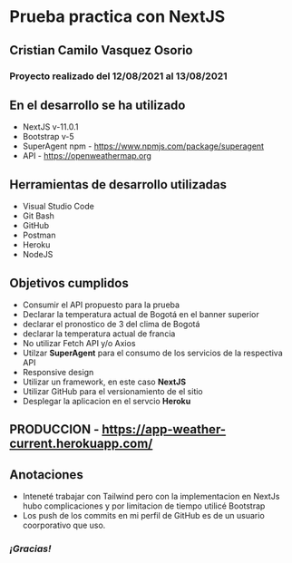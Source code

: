 # Prueba practica con NextJS
## Cristian Camilo Vasquez Osorio

### Proyecto realizado del 12/08/2021 al 13/08/2021

## En el desarrollo se ha utilizado
* NextJS v-11.0.1
* Bootstrap v-5
* SuperAgent npm - https://www.npmjs.com/package/superagent
* API - https://openweathermap.org

## Herramientas de desarrollo utilizadas
* Visual Studio Code
* Git Bash
* GitHub
* Postman
* Heroku
* NodeJS

## Objetivos cumplidos
* Consumir el API propuesto para la prueba
* Declarar la temperatura actual de Bogotá en el banner superior
* declarar el pronostico de 3 del clima de Bogotá
* declarar la temperatura actual de francia
* No utilizar Fetch API y/o Axios
* Utilzar **SuperAgent** para el consumo de los servicios de la respectiva API
* Responsive design
* Utilizar un framework, en este caso **NextJS**
* Utilizar GitHub para el versionamiento de el sitio
* Desplegar la aplicacion en el servcio **Heroku**

## PRODUCCION - https://app-weather-current.herokuapp.com/

## Anotaciones
* Inteneté trabajar con Tailwind pero con la implementacion en NextJs hubo complicaciones y por limitacion de tiempo utilicé Bootstrap
* Los push de los commits en mi perfil de GitHub es de un usuario coorporativo que uso.

### *¡Gracias!*
